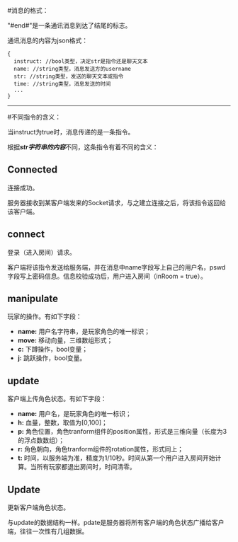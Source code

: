 #消息的格式：

"#end#"是一条通讯消息到达了结尾的标志。

通讯消息的内容为json格式：

    {
      instruct: //bool类型，决定str是指令还是聊天文本
      name: //string类型，消息发送方的username
      str: //string类型，发送的聊天文本或指令
      time: //string类型，消息发送的时间
      ...
    }

----

#不同指令的含义：

当instruct为true时，消息传递的是一条指令。

根据***str字符串的内容***不同，这条指令有着不同的含义：

## Connected

连接成功。

服务器接收到某客户端发来的Socket请求，与之建立连接之后，将该指令返回给该客户端。

## connect

登录（进入房间）请求。

客户端将该指令发送给服务端，并在消息中name字段写上自己的用户名，pswd字段写上密码信息。信息校验成功后，用户进入房间（inRoom = true）。

## manipulate

玩家的操作。有如下字段：

- **name:** 用户名字符串，是玩家角色的唯一标识；
- **move:** 移动向量，三维数组形式；
- **c:** 下蹲操作，bool变量；
- **j:** 跳跃操作，bool变量。

## update

客户端上传角色状态。有如下字段：

- **name:** 用户名，是玩家角色的唯一标识；
- **h:** 血量，整数，取值为[0,100]；
- **p:** 角色位置，角色tranform组件的position属性，形式是三维向量（长度为3的浮点数数组）；
- **r:** 角色朝向，角色tranform组件的rotation属性，形式同上；
- **t:** 时间，以服务端为准，精度为1/10秒。时间从第一个用户进入房间开始计算。当所有玩家都退出房间时，时间清零。

## Update

更新客户端角色状态。

与update的数据结构一样。pdate是服务器将所有客户端的角色状态广播给客户端，往往一次性有几组数据。


